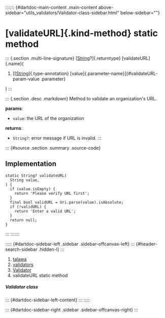 ::::::: {#dartdoc-main-content .main-content above-sidebar="utils_validators/Validator-class-sidebar.html" below-sidebar=""}
<div>

# [validateURL]{.kind-method} static method

</div>

::: {.section .multi-line-signature}
[[String](https://api.flutter.dev/flutter/dart-core/String-class.html)?]{.returntype}
[validateURL]{.name}(

1.  [[[String](https://api.flutter.dev/flutter/dart-core/String-class.html)]{.type-annotation}
    [value]{.parameter-name}]{#validateURL-param-value .parameter}

)
:::

::: {.section .desc .markdown}
Method to validate an organization\'s URL.

**params**:

-   `value`: the URL of the organization

**returns**:

-   `String?`: error message if URL is invalid.
:::

::: {#source .section .summary .source-code}
## Implementation

``` language-dart
static String? validateURL(
  String value,
) {
  if (value.isEmpty) {
    return 'Please verify URL first';
  }
  final bool validURL = Uri.parse(value).isAbsolute;
  if (!validURL) {
    return 'Enter a valid URL';
  }
  return null;
}
```
:::
:::::::

::::: {#dartdoc-sidebar-left .sidebar .sidebar-offcanvas-left}
::: {#header-search-sidebar .hidden-l}
:::

1.  [talawa](../../index.html)
2.  [validators](../../utils_validators/)
3.  [Validator](../../utils_validators/Validator-class.html)
4.  validateURL static method

##### Validator class

::: {#dartdoc-sidebar-left-content}
:::
:::::

::: {#dartdoc-sidebar-right .sidebar .sidebar-offcanvas-right}
:::
